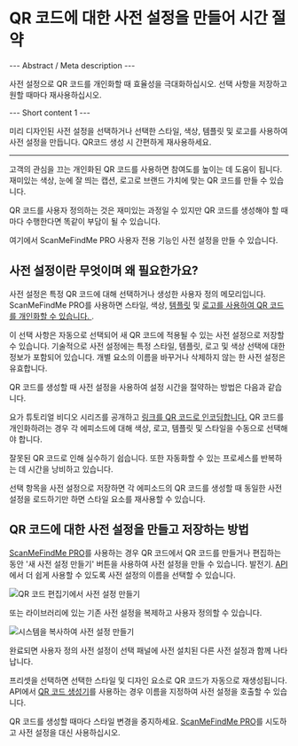 <h1>QR 코드에 대한 사전 설정을 만들어 시간 절약</h1>

--- Abstract / Meta description ---

사전 설정으로 QR 코드를 개인화할 때 효율성을 극대화하십시오. 선택 사항을 저장하고 원할 때마다 재사용하십시오.

--- Short content 1 ---

미리 디자인된 사전 설정을 선택하거나 선택한 스타일, 색상, 템플릿 및 로고를 사용하여 사전 설정을 만듭니다. QR코드 생성 시 간편하게 재사용하세요.

----------

<p>고객의 관심을 끄는 개인화된 QR 코드를 사용하면 참여도를 높이는 데 도움이 됩니다. 재미있는 색상, 눈에 잘 띄는 캡션, 로고로 브랜드 가치에 맞는 QR 코드를 만들 수 있습니다.</p>

<p>QR 코드를 사용자 정의하는 것은 재미있는 과정일 수 있지만 QR 코드를 생성해야 할 때마다 수행한다면 똑같이 부담이 될 수 있습니다. </p>

<p>여기에서 ScanMeFindMe PRO 사용자 전용 기능인 사전 설정을 만들 수 있습니다.</p>

<h2>사전 설정이란 무엇이며 왜 필요한가요?</h2>

<p>사전 설정은 특정 QR 코드에 대해 선택하거나 생성한 사용자 정의 메모리입니다. ScanMeFindMe PRO를 사용하면 스타일, 색상, <a href="#article:about_templates">템플릿</a> 및 <a href="#article:about_logos">로고를 사용하여 QR 코드를 개인화할 수 있습니다. </a>.</p>

<p>이 선택 사항은 자동으로 선택되어 새 QR 코드에 적용될 수 있는 사전 설정으로 저장할 수 있습니다. 기술적으로 사전 설정에는 특정 스타일, 템플릿, 로고 및 색상 선택에 대한 정보가 포함되어 있습니다. 개별 요소의 이름을 바꾸거나 삭제하지 않는 한 사전 설정은 유효합니다. </p>

<p>QR 코드를 생성할 때 사전 설정을 사용하여 설정 시간을 절약하는 방법은 다음과 같습니다. </p>

<p>요가 튜토리얼 비디오 시리즈를 공개하고 <a href="#article:about_static">링크를 QR 코드로 인코딩합니다.</a> QR 코드를 개인화하려는 경우 각 에피소드에 대해 색상, 로고, 템플릿 및 스타일을 수동으로 선택해야 합니다.</p>

<p>잘못된 QR 코드로 인해 실수하기 쉽습니다. 또한 자동화할 수 있는 프로세스를 반복하는 데 시간을 낭비하고 있습니다. </p>

<p>선택 항목을 사전 설정으로 저장하면 각 에피소드의 QR 코드를 생성할 때 동일한 사전 설정을 로드하기만 하면 스타일 요소를 재사용할 수 있습니다. </p>

<h2>QR 코드에 대한 사전 설정을 만들고 저장하는 방법</h2>

<p><a href="#pro">ScanMeFindMe PRO</a>를 사용하는 경우 QR 코드에서 QR 코드를 만들거나 편집하는 동안 '새 사전 설정 만들기' 버튼을 사용하여 사전 설정을 만들 수 있습니다. 발전기. <a href="#about:api" title="QR code API">API</a>에서 더 쉽게 사용할 수 있도록 사전 설정의 이름을 선택할 수 있습니다.</p>

<p class="imageholder">
    <img src="https://media.scanmefindme.com/blog/about_presets/files/img 1 - Presets.png"
        alt="QR 코드 편집기에서 사전 설정 만들기">
</p>

<p>또는 라이브러리에 있는 기존 사전 설정을 복제하고 사용자 정의할 수 있습니다. </p>

<p class="imageholder">
    <img src="https://media.scanmefindme.com/blog/about_presets/files/img 2 - customize preset.png"
        alt="시스템을 복사하여 사전 설정 만들기">
</p>

<p>완료되면 사용자 정의 사전 설정이 선택 패널에 사전 설치된 다른 사전 설정과 함께 나타납니다. </p>

<p>프리셋을 선택하면 선택한 스타일 및 디자인 요소로 QR 코드가 자동으로 재생성됩니다. API에서 <a href="#static:url">QR 코드 생성기</a>를 사용하는 경우 이름을 지정하여 사전 설정을 호출할 수 있습니다.</p>

<p>QR 코드를 생성할 때마다 스타일 변경을 중지하세요. <a href="#pro">ScanMeFindMe PRO</a>를 시도하고 사전 설정을 대신 사용하십시오. </p>

